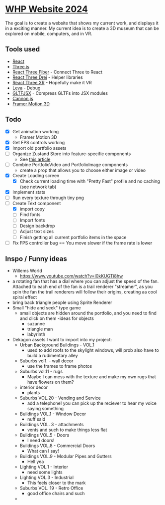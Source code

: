 # [WHP Website 2024](https://github.com/willemhelmet/whp-website-2024)
The goal is to create a website that shows my current work, and displays it in a exciting manner.
My current idea is to create a 3D museum that can be explored on mobile, computers, and in VR.

## Tools used
- [React](https://react.dev/)
- [Three.js](https://threejs.org/)
- [React Three Fiber](https://github.com/pmndrs/react-three-fiber) - Connect Three to React
- [React Three Drei](https://github.com/pmndrs/drei) - Helper libraries
- [React Three XR](https://github.com/pmndrs/xr) - Hopefully make it VR
- [Leva](https://github.com/pmndrs/leva) - Debug
- [GLTFJSX](https://github.com/pmndrs/gltfjsx) - Compress GLTFs into JSX modules
- [Cannon.js](https://github.com/pmndrs/use-cannon)
- [Framer Motion 3D](https://www.framer.com/motion/three-introduction/)

## Todo
- [x] Get animation working
    - Framer Motion 3D
- [x] Get FPS controls working
- [x] Import old portfolio assets
- [ ] Organize Zustand Store into feature-specific components
  - See [this article](https://tkdodo.eu/blog/working-with-zustand)
- [ ] Combine PortfolioVideo and PortfolioImage components
  - create a prop that allows you to choose either image or video
- [x] Create Loading screen
  - [x] Check current loading time with "Pretty Fast" profile and no caching (see network tab)
- [x] Implement stats
- [ ] Run every texture through tiny png
- [ ] Create Text component
  - [x] import copy
  - [ ] Find fonts
  - [ ] Import fonts
  - [ ] Design backdrop
  - [ ] Adjust text sizes
  - [ ] Finish getting all current portfolio items in the space
- [ ] Fix FPS controller bug == You move slower if the frame rate is lower

## Inspo / Funny ideas
- Willems World
  - https://www.youtube.com/watch?v=I0kKUGTi8hw
- a rotating fan that has a dial where you can adjust the speed of the fan. Attached to each end of the fan is a trail renderer "streamer", as you spin the fan the trail renderers will follow their origins, creating aa cool spiral effect
- bring back triangle people using Sprite Renderer
- Small "hide and seek" type game
  - small objects are hidden around the portfolio, and you need to find and click on them
  -ideas for objects
    - suzanne
    - triangle man
    - labyrinth
- Dekagon assets I want to import into my project:
  - Urban Background Buildings - VOL.1
    - used to add roofs to the skylight windows, will prob also have to build a rudimentary alley
  - Suburbs vol1. - wall decor
    - use the frames to frame photos
  - Suburbs vol.11 - rugs
    - Maybe I can mess with the texture and make my own rugs that have flowers on them?
  - interior decor
    - plants
  - Suburbs VOL.20 - Vending and Service
    - add a telephone! you can pick up the reciever to hear my voice saying something
  - Buildings VOL.1 - Window Decor
    - nuff said
  - Buildings VOL. 3 - attachments
    - vents and such to make things less flat
  - Buildings VOL.5 - Doors
    - I need doors!
  - Buildings VOL.8 - Commercial Doors
    - What can I say!
  - Buildings VOL.9 - Modular Pipes and Gutters
    - Hell yea
  - Lighting VOL.1 - Interior
    - need some lights
  - Lighting VOL.3 - Industrial
    - This feels closer to the mark
  - Suburbs VOL. 19 - Retro Office
    - good office chairs and such
  -
